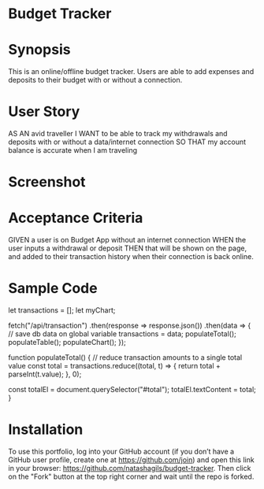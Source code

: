 # Budget Tracker

# Synopsis

This is an online/offline budget tracker. Users are able to add expenses and deposits to their budget with or without a connection. 


# User Story
AS AN avid traveller
I WANT to be able to track my withdrawals and deposits with or without a data/internet connection
SO THAT my account balance is accurate when I am traveling


# Screenshot 


# Acceptance Criteria 

GIVEN a user is on Budget App without an internet connection
WHEN the user inputs a withdrawal or deposit
THEN that will be shown on the page, and added to their transaction history when their connection is back online.


# Sample Code


let transactions = [];
let myChart;

fetch("/api/transaction")
  .then(response => response.json())
  .then(data => {
    // save db data on global variable
    transactions = data;
    populateTotal();
    populateTable();
    populateChart();
  });

function populateTotal() {
  // reduce transaction amounts to a single total value
  const total = transactions.reduce((total, t) => {
    return total + parseInt(t.value);
  }, 0);

  const totalEl = document.querySelector("#total");
  totalEl.textContent = total;
}
 
  
  
 # Installation
To use this portfolio, log into your GitHub account (if you don’t have a GitHub user profile, create one at https://github.com/join) and open this link in your browser: https://github.com/natashagils/budget-tracker. Then click on the "Fork" button at the top right corner and wait until the repo is forked. 

 
